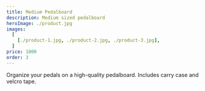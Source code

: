 ```yaml
---
title: Medium Pedalboard
description: Medium sized pedalboard 
heroImage: ./product.jpg
images:
  [
    [./product-1.jpg, ./product-2.jpg, ./product-3.jpg],
  ]
price: 1000
order: 3
---
```


Organize your pedals on a high-quality pedalboard. 
Includes carry case and velcro tape.

